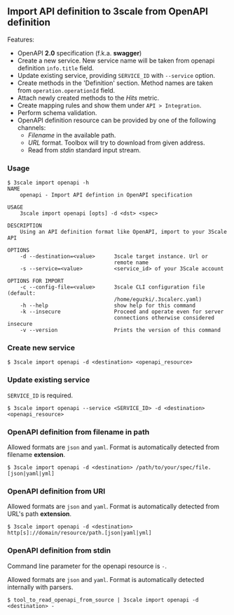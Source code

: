 ## Import API definition to 3scale from OpenAPI definition

Features:

* OpenAPI __2.0__ specification (f.k.a. __swagger__)
* Create a new service. New service name will be taken from openapi definition `info.title` field.
* Update existing service, providing `SERVICE_ID` with `--service` option.
* Create methods in the 'Definition' section. Method names are taken from `operation.operationId` field.
* Attach newly created methods to the *Hits* metric.
* Create mapping rules and show them under `API > Integration`.
* Perform schema validation.
* OpenAPI definition resource can be provided by one of the following channels:
  * *Filename* in the available path.
  * *URL* format. Toolbox will try to download from given address.
  * Read from *stdin* standard input stream.

### Usage

```shell
$ 3scale import openapi -h
NAME
    openapi - Import API defintion in OpenAPI specification

USAGE
    3scale import openapi [opts] -d <dst> <spec>

DESCRIPTION
    Using an API definition format like OpenAPI, import to your 3Scale API

OPTIONS
    -d --destination=<value>      3scale target instance. Url or
                                  remote name
    -s --service=<value>          <service_id> of your 3Scale account

OPTIONS FOR IMPORT
    -c --config-file=<value>      3scale CLI configuration file (default:
                                  /home/eguzki/.3scalerc.yaml)
    -h --help                     show help for this command
    -k --insecure                 Proceed and operate even for server
                                  connections otherwise considered insecure
    -v --version                  Prints the version of this command
```

### Create new service

```shell
$ 3scale import openapi -d <destination> <openapi_resource>
```

### Update existing service

`SERVICE_ID` is required.

```shell
$ 3scale import openapi --service <SERVICE_ID> -d <destination> <openapi_resource>
```

### OpenAPI definition from filename in path

Allowed formats are `json` and `yaml`. Format is automatically detected from filename __extension__.

```shell
$ 3scale import openapi -d <destination> /path/to/your/spec/file.[json|yaml|yml]
```

### OpenAPI definition from URI

Allowed formats are `json` and `yaml`. Format is automatically detected from URL's path __extension__.

```shell
$ 3scale import openapi -d <destination> http[s]://domain/resource/path.[json|yaml|yml]
```

### OpenAPI definition from stdin

Command line parameter for the openapi resource is `-`.

Allowed formats are `json` and `yaml`. Format is automatically detected internally with parsers.

```shell
$ tool_to_read_openapi_from_source | 3scale import openapi -d <destination> -
```
